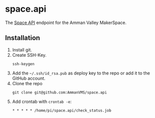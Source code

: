 # space.api
The [Space API](https://spaceapi.io/) endpoint for the Amman Valley MakerSpace.

## Installation

1. Install git.
2. Create SSH-Key. 
    ```
    ssh-keygen
    ```
3. Add the `~/.ssh/id_rsa.pub` as deploy key to the repo or add it to the GitHub account.
4. Clone the repo
    ```
    git clone git@github.com:AmmanVMS/space.api
    ```
5. Add crontab with `crontab -e`:
    ```
    * * * * * /home/pi/space.api/check_status.job
    ```
